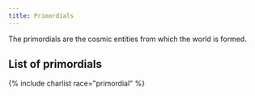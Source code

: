 ```yaml
---
title: Primordials
---
```


The primordials are the cosmic entities from which the world is formed.

## List of primordials

{% include charlist race="primordial" %}
